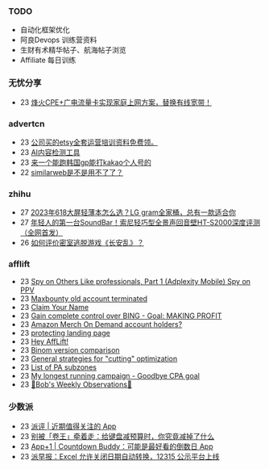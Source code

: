 ### TODO
-  自动化框架优化
-  阿良Devops 训练营资料
-  生财有术精华帖子、航海帖子浏览
-  Affiliate 每日训练

### 无忧分享
<!-- ruyo:START -->
-  23 [烽火CPE+广电流量卡实现家庭上网方案，替换有线宽带！](https://51.ruyo.net/18455.html)<!-- ruyo:END -->

### advertcn
<!-- advertcn:START -->
-  23 [公司买的etsy全套运营培训资料免费领。](https://www.advertcn.com/forum.php?mod=viewthread&tid=112647)
-  23 [AI内容检测工具](https://www.advertcn.com/forum.php?mod=viewthread&tid=112644)
-  23 [来一个能跑韩国gp能打kakao个人号的](https://www.advertcn.com/forum.php?mod=viewthread&tid=112637)
-  22 [similarweb是不是用不了了？](https://www.advertcn.com/forum.php?mod=viewthread&tid=112636)<!-- advertcn:END -->

### zhihu
<!-- zhihu:START -->
-  27 [2023年618大屏轻薄本怎么选？LG gram全家桶，总有一款适合你](http://zhuanlan.zhihu.com/p/632641888?utm_campaign=rss&utm_medium=rss&utm_source=rss&utm_content=title)
-  27 [年轻人的第一台SoundBar！索尼轻巧型全景声回音壁HT-S2000深度评测（全网首发）](http://zhuanlan.zhihu.com/p/630990296?utm_campaign=rss&utm_medium=rss&utm_source=rss&utm_content=title)
-  26 [如何评价密室逃脱游戏《长安乱》？](http://www.zhihu.com/question/563950552/answer/3045961312?utm_campaign=rss&utm_medium=rss&utm_source=rss&utm_content=title)<!-- zhihu:END -->

### afflift
<!-- afflift:START -->
-  23 [Spy on Others Like professionals, Part 1 &lpar;Adplexity Mobile&rpar; Spy on PPV](https://afflift.com/f/threads/spy-on-others-like-professionals-part-1-adplexity-mobile-spy-on-ppv.6109/)
-  23 [Maxbounty old account terminated](https://afflift.com/f/threads/maxbounty-old-account-terminated.11841/)
-  23 [Claim Your Name](https://afflift.com/f/threads/claim-your-name.8300/)
-  23 [Gain complete control over BING - Goal: MAKING PROFIT](https://afflift.com/f/threads/gain-complete-control-over-bing-goal-making-profit.10586/)
-  23 [Amazon Merch On Demand account holders?](https://afflift.com/f/threads/amazon-merch-on-demand-account-holders.11831/)
-  23 [protecting landing page](https://afflift.com/f/threads/protecting-landing-page.11838/)
-  23 [Hey AffLift!](https://afflift.com/f/threads/hey-afflift.11834/)
-  23 [Binom version comparison](https://afflift.com/f/threads/binom-version-comparison.11806/)
-  23 [General strategies for &quot;cutting&quot; optimization](https://afflift.com/f/threads/general-strategies-for-cutting-optimization.2732/)
-  23 [List of PA subzones](https://afflift.com/f/threads/list-of-pa-subzones.11824/)
-  23 [My longest running campaign - Goodbye CPA goal](https://afflift.com/f/threads/my-longest-running-campaign-goodbye-cpa-goal.11839/)
-  23 [📰Bob&#39;s Weekly Observations🔎](https://afflift.com/f/threads/%F0%9F%93%B0bobs-weekly-observations%F0%9F%94%8E.11842/)<!-- afflift:END -->

### 少数派
<!-- sspai:START -->
-  23 [派评 | 近期值得关注的 App](https://sspai.com/post/83806)
-  23 [别被「卷王」牵着走：给键盘减预算时，你究竟减掉了什么](https://sspai.com/post/83797)
-  23 [App+1 | Countdown Buddy：可能是最好看的倒数日 App](https://sspai.com/post/83729)
-  23 [派早报：Excel 允许关闭日期自动转换，12315 公示平台上线](https://sspai.com/post/83764)<!-- sspai:END -->
